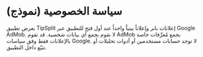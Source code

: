 # سياسة الخصوصية (نموذج)

يعرض تطبيق TipSplit إعلانات بانر وإعلاناً بينياً واحداً عند أول فتح للتطبيق عبر Google AdMob.
لا نقوم بجمع أي بيانات شخصية. قد تقوم AdMob بجمع مُعرِّفات خاصة بالإعلانات فقط وفق سياسات Google.
لا توجد حسابات مستخدمين أو أدوات تحليلات أو تتبّع داخل التطبيق.
